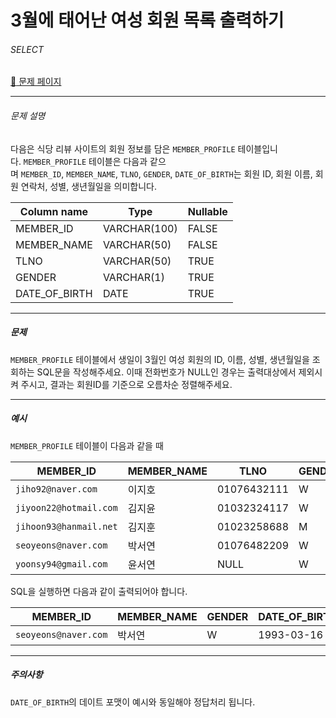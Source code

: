 # 3월에 태어난 여성 회원 목록 출력하기

###### SELECT

[:link: 문제 페이지](https://school.programmers.co.kr/learn/courses/30/lessons/131120)

---

###### 문제 설명

다음은 식당 리뷰 사이트의 회원 정보를 담은 `MEMBER_PROFILE` 테이블입니다. `MEMBER_PROFILE` 테이블은 다음과 같으며 `MEMBER_ID`, `MEMBER_NAME`, `TLNO`, `GENDER`, `DATE_OF_BIRTH`는 회원 ID, 회원 이름, 회원 연락처, 성별, 생년월일을 의미합니다.

| Column name   | Type         | Nullable |
| ------------- | ------------ | -------- |
| MEMBER_ID     | VARCHAR(100) | FALSE    |
| MEMBER_NAME   | VARCHAR(50)  | FALSE    |
| TLNO          | VARCHAR(50)  | TRUE     |
| GENDER        | VARCHAR(1)   | TRUE     |
| DATE_OF_BIRTH | DATE         | TRUE     |

---

##### 문제

`MEMBER_PROFILE` 테이블에서 생일이 3월인 여성 회원의 ID, 이름, 성별, 생년월일을 조회하는 SQL문을 작성해주세요. 이때 전화번호가 NULL인 경우는 출력대상에서 제외시켜 주시고, 결과는 회원ID를 기준으로 오름차순 정렬해주세요.

---

##### 예시

`MEMBER_PROFILE` 테이블이 다음과 같을 때

| MEMBER_ID              | MEMBER_NAME | TLNO        | GENDER | DATE_OF_BIRTH |
| ---------------------- | ----------- | ----------- | ------ | ------------- |
| `jiho92@naver.com`     | 이지호      | 01076432111 | W      | 1992-02-12    |
| `jiyoon22@hotmail.com` | 김지윤      | 01032324117 | W      | 1992-02-22    |
| `jihoon93@hanmail.net` | 김지훈      | 01023258688 | M      | 1993-02-23    |
| `seoyeons@naver.com`   | 박서연      | 01076482209 | W      | 1993-03-16    |
| `yoonsy94@gmail.com`   | 윤서연      | NULL        | W      | 1994-03-19    |

SQL을 실행하면 다음과 같이 출력되어야 합니다.

| MEMBER_ID            | MEMBER_NAME | GENDER | DATE_OF_BIRTH |
| -------------------- | ----------- | ------ | ------------- |
| `seoyeons@naver.com` | 박서연      | W      | 1993-03-16    |

---

##### 주의사항

`DATE_OF_BIRTH`의 데이트 포맷이 예시와 동일해야 정답처리 됩니다.

